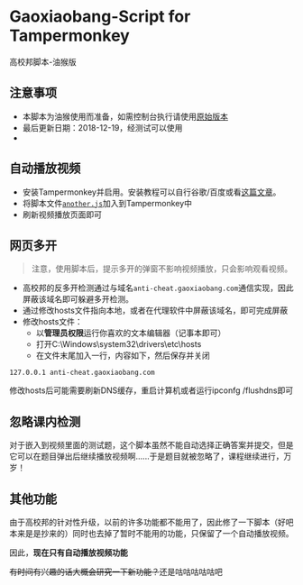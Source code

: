 # Gaoxiaobang-Script for Tampermonkey
高校邦脚本-油猴版

## 注意事项
  * 本脚本为油猴使用而准备，如需控制台执行请使用[原始版本](https://github.com/Tyrone2333/Gaoxiaobang-Script)
  * 最后更新日期：2018-12-19，经测试可以使用
  *
## 自动播放视频

- 安装Tampermonkey并启用。安装教程可以自行谷歌/百度或看[这篇文章](https://sspai.com/post/40485)。
- 将脚本文件[`another.js`](https://github.com/blackapodidae/Gaoxiaobang-Script/blob/master/another.js)加入到Tampermonkey中
- 刷新视频播放页面即可

## 网页多开

> 注意，使用脚本后，提示多开的弹窗不影响视频播放，只会影响观看视频。

- 高校邦的反多开检测通过与域名`anti-cheat.gaoxiaobang.com`通信实现，因此屏蔽该域名即可躲避多开检测。
- 通过修改hosts文件指向本地，或者在代理软件中屏蔽该域名，即可完成屏蔽
- 修改hosts文件：
  - 以**管理员权限**运行你喜欢的文本编辑器（记事本即可）
  - 打开C:\Windows\system32\drivers\etc\hosts
  - 在文件末尾加入一行，内容如下，然后保存并关闭
 
 ```
 127.0.0.1 anti-cheat.gaoxiaobang.com
 ```
 
 修改hosts后可能需要刷新DNS缓存，重启计算机或者运行ipconfg /flushdns即可
 
 ## 忽略课内检测
 
 对于嵌入到视频里面的测试题，这个脚本虽然不能自动选择正确答案并提交，但是它可以在题目弹出后继续播放视频啊......于是题目就被忽略了，课程继续进行，万岁！
 
 ## 其他功能
 
 由于高校邦的针对性升级，以前的许多功能都不能用了，因此修了一下脚本（好吧本来是是抄来的）同时也去掉了暂时不能用的功能，只保留了一个自动播放视频。
 
 因此，**现在只有自动播放视频功能**
 
 ~~有时间有兴趣的话大概会研究一下新功能？~~还是咕咕咕咕咕吧
